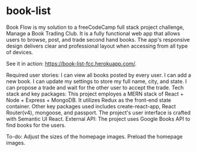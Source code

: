 # book-list
Book Flow is my solution to a freeCodeCamp full stack project challenge, Manage a Book Trading Club. It is a fully functional web app that allows users to browse, post, and trade second hand books. The app's responsive design delivers clear and professional layout when accessing from all type of devices.

See it in action: https://book-list-fcc.herokuapp.com/.

Required user stories:
I can view all books posted by every user.
I can add a new book.
I can update my settings to store my full name, city, and state.
I can propose a trade and wait for the other user to accept the trade.
Tech stack and key packages:
This project employes a MERN stack of React + Node + Express + MongoDB.
It utilizes Redux as the front-end state container.
Other key packages used includes create-react-app, React Router(v4), mongoose, and passport.
The project's user interface is crafted with Semantic UI React.
External API:
The project uses Google Books API to find books for the users.

To-do:
 Adjust the sizes of the homepage images.
 Preload the homepage images.
